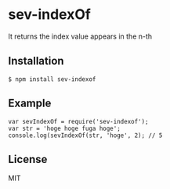 # sev-indexOf
It returns the index value appears in the n-th

## Installation
`$ npm install sev-indexof`

## Example
    var sevIndexOf = require('sev-indexof');
    var str = 'hoge hoge fuga hoge';
    console.log(sevIndexOf(str, 'hoge', 2); // 5
    
## License
MIT
